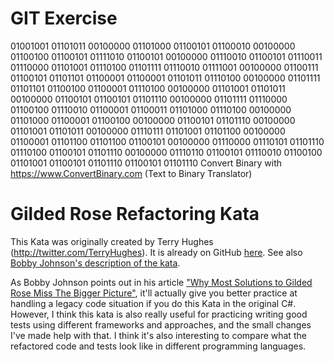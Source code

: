 # GIT Exercise
01001001 01101011 00100000 01101000 01100101 01100010 00100000 01100100 01100101 01111010 01100101 00100000 01110010 01100101 01110011 01110000 01101001 01110100 01101111 01110010 01111001 00100000 01100111 01100101 01101101 01100001 01100001 01101011 01110100 00100000 01101111 01101101 01100100 01100001 01110100 00100000 01101001 01101011 00100000 01100101 01100101 01101110 00100000 01101111 01110000 01100100 01110010 01100001 01100011 01101000 01110100 00100000 01101000 01100001 01100100 00100000 01100101 01101110 00100000 01101001 01101011 00100000 01110111 01101001 01101100 00100000 01100001 01101100 01101100 01100101 00100000 01110000 01110101 01101110 01110100 01100101 01101110 00100000 01110110 01100101 01110010 01100100 01101001 01100101 01101110 01100101 01101110 
Convert Binary with https://www.ConvertBinary.com (Text to Binary Translator)
# Gilded Rose Refactoring Kata

This Kata was originally created by Terry Hughes (http://twitter.com/TerryHughes). It is already on GitHub [here](https://github.com/NotMyself/GildedRose). See also [Bobby Johnson's description of the kata](http://iamnotmyself.com/2011/02/13/refactor-this-the-gilded-rose-kata/).

As Bobby Johnson points out in his article ["Why Most Solutions to Gilded Rose Miss The Bigger Picture"](http://iamnotmyself.com/2012/12/07/why-most-solutions-to-gilded-rose-miss-the-bigger-picture), it'll actually give you
better practice at handling a legacy code situation if you do this Kata in the original C#. However, I think this kata
is also really useful for practicing writing good tests using different frameworks and approaches, and the small changes I've made help with that. I think it's also interesting to compare what the refactored code and tests look like in different programming languages.
